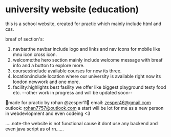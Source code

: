 # university website (education)
this is a school website, created for practic which mainly include html and css.

breaf of section's:
1) navbar:the navbar include logo and links and nav icons for mobile like mnu icon cross icon.
2) welcome:the hero section mainly include welcome message with breaf info and a button to explore more.
3) courses:include available courses for now its three.
4) location:include location where our university is available right now its london newwork and one more.
5) facility:highlights best fasility we offer like biggest playground testy food etc.
     --other work in progress and will be updated soon--

  🎈made for practic by rohan @zesper11🎈
  email: zesper46@gmail.com
  outlook: rohan7757@outlook.com
  a start will be lot for me as a new person in webdevlopment and even codeing <3


  
  .....note-the website is not functional cause it dont use any backend and even java script as of rn......
